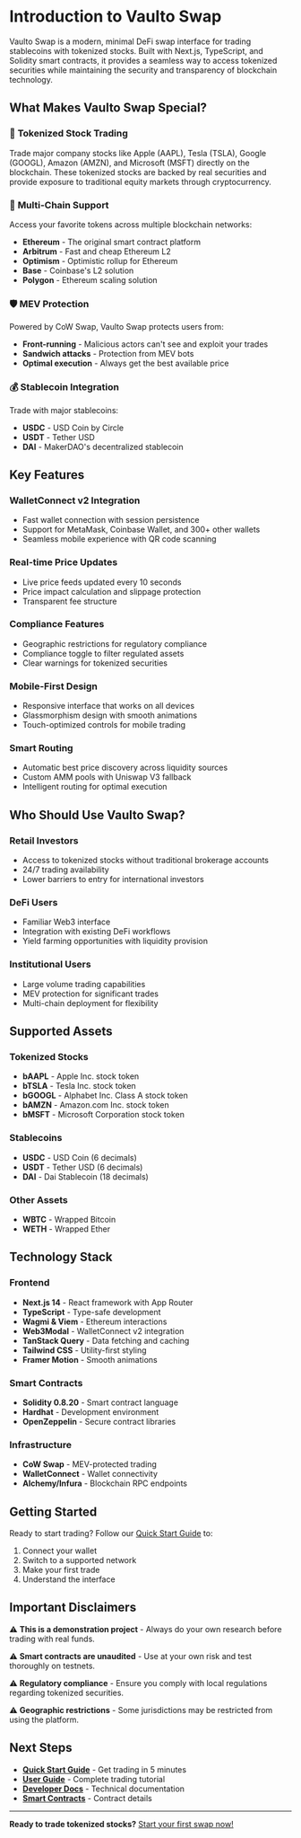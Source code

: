 # Introduction to Vaulto Swap

Vaulto Swap is a modern, minimal DeFi swap interface for trading stablecoins with tokenized stocks. Built with Next.js, TypeScript, and Solidity smart contracts, it provides a seamless way to access tokenized securities while maintaining the security and transparency of blockchain technology.

## What Makes Vaulto Swap Special?

### 🎯 **Tokenized Stock Trading**
Trade major company stocks like Apple (AAPL), Tesla (TSLA), Google (GOOGL), Amazon (AMZN), and Microsoft (MSFT) directly on the blockchain. These tokenized stocks are backed by real securities and provide exposure to traditional equity markets through cryptocurrency.

### 🔄 **Multi-Chain Support**
Access your favorite tokens across multiple blockchain networks:
- **Ethereum** - The original smart contract platform
- **Arbitrum** - Fast and cheap Ethereum L2
- **Optimism** - Optimistic rollup for Ethereum
- **Base** - Coinbase's L2 solution
- **Polygon** - Ethereum scaling solution

### 🛡️ **MEV Protection**
Powered by CoW Swap, Vaulto Swap protects users from:
- **Front-running** - Malicious actors can't see and exploit your trades
- **Sandwich attacks** - Protection from MEV bots
- **Optimal execution** - Always get the best available price

### 💰 **Stablecoin Integration**
Trade with major stablecoins:
- **USDC** - USD Coin by Circle
- **USDT** - Tether USD
- **DAI** - MakerDAO's decentralized stablecoin

## Key Features

### **WalletConnect v2 Integration**
- Fast wallet connection with session persistence
- Support for MetaMask, Coinbase Wallet, and 300+ other wallets
- Seamless mobile experience with QR code scanning

### **Real-time Price Updates**
- Live price feeds updated every 10 seconds
- Price impact calculation and slippage protection
- Transparent fee structure

### **Compliance Features**
- Geographic restrictions for regulatory compliance
- Compliance toggle to filter regulated assets
- Clear warnings for tokenized securities

### **Mobile-First Design**
- Responsive interface that works on all devices
- Glassmorphism design with smooth animations
- Touch-optimized controls for mobile trading

### **Smart Routing**
- Automatic best price discovery across liquidity sources
- Custom AMM pools with Uniswap V3 fallback
- Intelligent routing for optimal execution

## Who Should Use Vaulto Swap?

### **Retail Investors**
- Access to tokenized stocks without traditional brokerage accounts
- 24/7 trading availability
- Lower barriers to entry for international investors

### **DeFi Users**
- Familiar Web3 interface
- Integration with existing DeFi workflows
- Yield farming opportunities with liquidity provision

### **Institutional Users**
- Large volume trading capabilities
- MEV protection for significant trades
- Multi-chain deployment for flexibility

## Supported Assets

### **Tokenized Stocks**
- **bAAPL** - Apple Inc. stock token
- **bTSLA** - Tesla Inc. stock token
- **bGOOGL** - Alphabet Inc. Class A stock token
- **bAMZN** - Amazon.com Inc. stock token
- **bMSFT** - Microsoft Corporation stock token

### **Stablecoins**
- **USDC** - USD Coin (6 decimals)
- **USDT** - Tether USD (6 decimals)
- **DAI** - Dai Stablecoin (18 decimals)

### **Other Assets**
- **WBTC** - Wrapped Bitcoin
- **WETH** - Wrapped Ether

## Technology Stack

### **Frontend**
- **Next.js 14** - React framework with App Router
- **TypeScript** - Type-safe development
- **Wagmi & Viem** - Ethereum interactions
- **Web3Modal** - WalletConnect v2 integration
- **TanStack Query** - Data fetching and caching
- **Tailwind CSS** - Utility-first styling
- **Framer Motion** - Smooth animations

### **Smart Contracts**
- **Solidity 0.8.20** - Smart contract language
- **Hardhat** - Development environment
- **OpenZeppelin** - Secure contract libraries

### **Infrastructure**
- **CoW Swap** - MEV-protected trading
- **WalletConnect** - Wallet connectivity
- **Alchemy/Infura** - Blockchain RPC endpoints

## Getting Started

Ready to start trading? Follow our [Quick Start Guide](quick-start-guide.md) to:
1. Connect your wallet
2. Switch to a supported network
3. Make your first trade
4. Understand the interface

## Important Disclaimers

⚠️ **This is a demonstration project** - Always do your own research before trading with real funds.

⚠️ **Smart contracts are unaudited** - Use at your own risk and test thoroughly on testnets.

⚠️ **Regulatory compliance** - Ensure you comply with local regulations regarding tokenized securities.

⚠️ **Geographic restrictions** - Some jurisdictions may be restricted from using the platform.

## Next Steps

- **[Quick Start Guide](quick-start-guide.md)** - Get trading in 5 minutes
- **[User Guide](user-guide/connecting-wallet.md)** - Complete trading tutorial
- **[Developer Docs](developer/architecture-overview.md)** - Technical documentation
- **[Smart Contracts](smart-contracts/swap-pool.md)** - Contract details

---

**Ready to trade tokenized stocks?** [Start your first swap now!](quick-start-guide.md)

